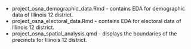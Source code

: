 - project_osna_demographic_data.Rmd - contains EDA for demographic data of Illinois 12 district.                
- project_osna_electoral_data.Rmd - contains EDA for electoral data of Illinois 12 district.                           
- project_osna_spatial_analysis.qmd - displays the boundaries of the precincts for Illinois 12 district.                     
